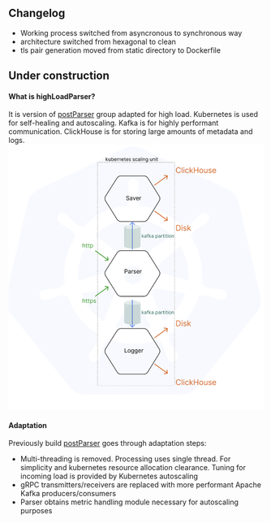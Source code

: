 ## Changelog 
- Working process switched from asyncronous to synchronous way
- architecture switched from hexagonal to clean
- tls pair generation moved from static directory to Dockerfile

## Under construction

#### What is highLoadParser?
It is version of [postParser](https://github.com/vynovikov/postParser) group adapted for high load.  Kubernetes is used for self-healing and autoscaling. Kafka is for highly performant communication. ClickHouse is for storing large amounts of metadata and logs.
![highLoad group](forManual/highLoad.png)

#### Adaptation
Previously build [postParser](https://github.com/vynovikov/postParser) goes through adaptation steps:
- Multi-threading is removed. Processing uses single thread. For simplicity and kubernetes resource allocation clearance. Tuning for incoming load is provided by Kubernetes autoscaling
- gRPC transmitters/receivers are replaced with more performant Apache Kafka producers/consumers
- Parser obtains metric handling module necessary for autoscaling purposes

